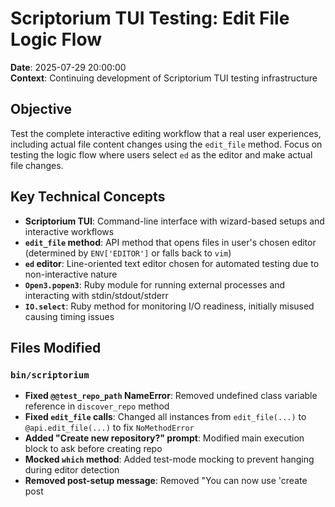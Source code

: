 # Scriptorium TUI Testing: Edit File Logic Flow

**Date**: 2025-07-29 20:00:00  
**Context**: Continuing development of Scriptorium TUI testing infrastructure

## Objective
Test the complete interactive editing workflow that a real user experiences, including actual file content changes using the `edit_file` method. Focus on testing the logic flow where users select `ed` as the editor and make actual file changes.

## Key Technical Concepts
- **Scriptorium TUI**: Command-line interface with wizard-based setups and interactive workflows
- **`edit_file` method**: API method that opens files in user's chosen editor (determined by `ENV['EDITOR']` or falls back to `vim`)
- **`ed` editor**: Line-oriented text editor chosen for automated testing due to non-interactive nature
- **`Open3.popen3`**: Ruby module for running external processes and interacting with stdin/stdout/stderr
- **`IO.select`**: Ruby method for monitoring I/O readiness, initially misused causing timing issues

## Files Modified

### `bin/scriptorium`
- **Fixed `@@test_repo_path` NameError**: Removed undefined class variable reference in `discover_repo` method
- **Fixed `edit_file` calls**: Changed all instances from `edit_file(...)` to `@api.edit_file(...)` to fix `NoMethodError`
- **Added "Create new repository?" prompt**: Modified main execution block to ask before creating repo
- **Mocked `which` method**: Added test-mode mocking to prevent hanging during editor detection
- **Removed post-setup message**: Removed "You can now use 'create post <title>'..." to ensure "Goodbye!" is final message
- **Added debug statements**: Temporary debug output to troubleshoot hanging issues

### `test/tui_editor_integration_test.rb`
- **Created comprehensive integration test**: `test_links_widget_editing_workflow_part_1`
- **Fixed I/O timing issues**: Added timeout to `read_available_output` method (0.1s → 2.0s)
- **Added conversation-style logging**: `USER:` and `CODE:` prefixes with `@@verbose_output` toggle
- **Created "expecting" approach**: Alternative test method using `expect_output` and `send_command` helpers
- **Fixed command sequence**: Updated to complete editor setup before sending "quit"

## Major Issues Encountered and Resolved

### 1. Hanging During Process Startup
**Problem**: TUI hanging before producing any output  
**Root Cause**: `read_available_output` using blocking I/O with no timeout  
**Solution**: Added timeout to `IO.select` calls

### 2. `NoMethodError: undefined method 'edit_file'`
**Problem**: TUI calling `edit_file` directly instead of `@api.edit_file`  
**Root Cause**: Method calls not updated after API refactoring  
**Solution**: Updated all `edit_file` calls to use `@api.edit_file`

### 3. `RepoDirAlreadyExists` Error
**Problem**: Path mismatch between TUI creating `"test/scriptorium-TEST"` and test cleanup looking for `"scriptorium-TEST"`  
**Solution**: Standardized on `"scriptorium-TEST"` path

### 4. Out-of-Order I/O
**Problem**: Commands sent before TUI ready, causing non-blocking I/O issues  
**Root Cause**: Insufficient waiting between commands  
**Solution**: Increased timeout in `read_available_output`

### 5. Editor Setup Hanging
**Problem**: `which` command calls hanging in test environment  
**Root Cause**: System calls not working properly in `Open3.popen3` context  
**Solution**: Mocked `which` method for test mode

## Current Status
- **Original test approach**: Working but with timing issues (completes in ~1.2s)
- **"Expecting" approach**: Has fundamental issues with process startup
- **Main issue**: Test sending "quit" before TUI completes editor setup
- **System performance**: High memory usage affecting test timing and reliability

## Test Command Sequence
```ruby
commands = [
  "y",  # Create new repository
  "y",  # Want assistance with first view
  "testview",  # View name
  "Test View",  # View title  
  "Test Subtitle",  # Subtitle
  "y",  # Edit layout
  "a", "header", "main", "right", ".", "w", "q",  # ed commands
  "n", "n", "n",  # Skip container configuration
  "1",  # Choose nano editor
  "quit"  # Exit TUI
]
```

## Key Insights
1. **I/O timing is critical**: Non-blocking I/O causes out-of-order command/response
2. **System performance matters**: High memory usage affects test reliability
3. **Mocking system calls essential**: `which` commands hang in test environment
4. **Command sequence must match TUI flow**: Need to complete setup before entering mainloop

## Next Steps
1. Fix command sequence to properly complete editor setup
2. Address system performance issues
3. Refine timing in test infrastructure
4. Complete the edit_file workflow testing with actual file changes

## Technical Debt
- Debug statements need cleanup
- "Expecting" approach needs fundamental rework
- Test infrastructure could benefit from more robust I/O handling
- System performance monitoring needed for reliable testing 